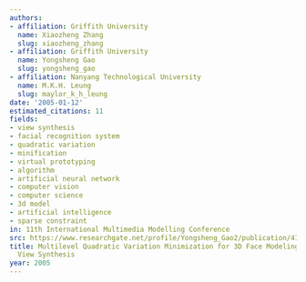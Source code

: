 ```yaml
---
authors:
- affiliation: Griffith University
  name: Xiaozheng Zhang
  slug: xiaozheng_zhang
- affiliation: Griffith University
  name: Yongsheng Gao
  slug: yongsheng_gao
- affiliation: Nanyang Technological University
  name: M.K.H. Leung
  slug: maylor_k_h_leung
date: '2005-01-12'
estimated_citations: 11
fields:
- view synthesis
- facial recognition system
- quadratic variation
- minification
- virtual prototyping
- algorithm
- artificial neural network
- computer vision
- computer science
- 3d model
- artificial intelligence
- sparse constraint
in: 11th International Multimedia Modelling Conference
src: https://www.researchgate.net/profile/Yongsheng_Gao2/publication/4119933_Multilevel_Quadratic_Variation_Minimization_for_3D_Face_Modeling_and_Virtual_View_Synthesis/links/0deec51cec8979f286000000.pdf?inViewer=true&disableCoverPage=true&origin=publication_detail
title: Multilevel Quadratic Variation Minimization for 3D Face Modeling and Virtual
  View Synthesis
year: 2005
---
```

